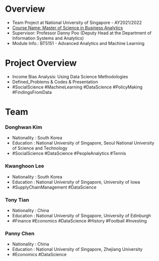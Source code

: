# Overview
 - Team Project at National University of Singapore - AY2021/2022
 - <a href='www.naver.com'> Course Name: Master of Science in Business Analytics </a>
 - Supervisor: Professor Danny Poo (Deputy Head at the Department of Information Systems and Analytics)
 - Module Info.: BT5151 - Advanced Analytics and Machine Learning

# Project Overview
 - Income Bias Analysis: Using Data Science Methodologies
 - Defined_Problems & Codes & Presentation
 - #SocialScience #MachineLearning #DataScience #PolicyMaking #FindingsFromData

# Team

### Donghwan Kim
 - Nationality : South Korea
 - Education   : National University of Singapore, Seoul National University of Science and Technology
 - #SocialScience #DataScience #PeopleAnalytics #Tennis
 
### Kwanghoon Lee
 - Nationality : South Korea
 - Education   : National University of Singapore, University of Iowa
 - #SupplyChainManagement #DataScience

### Tony Tian
 - Nationality : China
 - Education   : National University of Singapore, University of Edinburgh
 - #Finance #Economics #DataScience #History #Football #Investing


 ### Panny Chen
 - Nationality : China
 - Education   : National University of Singapore, Zhejiang University
 - #Economics #DataScience

